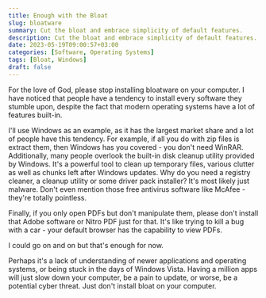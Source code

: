 ```yaml
---
title: Enough with the Bloat
slug: bloatware
summary: Cut the bloat and embrace simplicity of default features.
description: Cut the bloat and embrace simplicity of default features.
date: 2023-05-19T09:00:57+03:00
categories: [Software, Operating Systems]
tags: [Bloat, Windows]
draft: false
---
```


For the love of God, please stop installing bloatware on your computer. I have noticed that people have a tendency to install every software they stumble upon, despite the fact that modern operating systems have a lot of features built-in.

I'll use Windows as an example, as it has the largest market share and a lot of people have this tendency. For example, if all you do with zip files is extract them, then Windows has you covered - you don't need WinRAR. Additionally, many people overlook the built-in disk cleanup utility provided by Windows. It's a powerful tool to clean up temporary files, various clutter as well as chunks left after Windows updates. Why do you need a registry cleaner, a cleanup utility or some driver pack installer? It's most likely just malware. Don't even mention those free antivirus software like McAfee - they're totally pointless. 

Finally, if you only open PDFs but don't manipulate them, please don't install that Adobe software or Nitro PDF just for that. It's like trying to kill a bug with a car - your default browser has the capability to view PDFs.

I could go on and on but that's enough for now.

Perhaps it's a lack of understanding of newer applications and operating systems, or being stuck in the days of Windows Vista. Having a million apps will just slow down your computer, be a pain to update, or worse, be a potential cyber threat. Just don't install bloat on your computer.
